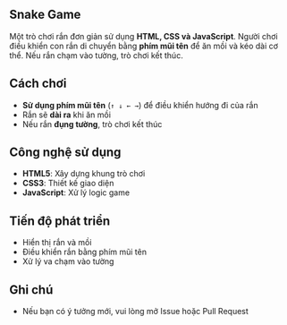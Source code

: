 ## Snake Game  

Một trò chơi rắn đơn giản sử dụng **HTML, CSS và JavaScript**. Người chơi điều khiển con rắn di chuyển bằng **phím mũi tên** để ăn mồi và kéo dài cơ thể. Nếu rắn chạm vào tường, trò chơi kết thúc.  

## Cách chơi  
- **Sử dụng phím mũi tên** (`↑ ↓ ← →`) để điều khiển hướng đi của rắn  
- Rắn sẽ **dài ra** khi ăn mồi  
- Nếu rắn **đụng tường**, trò chơi kết thúc  

## Công nghệ sử dụng  
- **HTML5**: Xây dựng khung trò chơi  
- **CSS3**: Thiết kế giao diện  
- **JavaScript**: Xử lý logic game  

 ## Tiến độ phát triển
 - Hiển thị rắn và mồi
 - Điều khiển rắn bằng phím mũi tên
 - Xử lý va chạm vào tường

## Ghi chú
- Nếu bạn có ý tưởng mới, vui lòng mở Issue hoặc Pull Request
